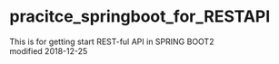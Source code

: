 # pracitce_springboot_for_RESTAPI
This is for getting start REST-ful API in SPRING BOOT2 <br>
modified 2018-12-25
